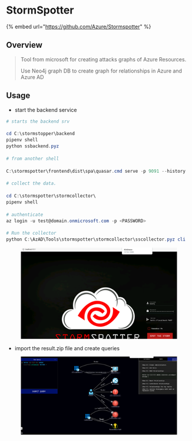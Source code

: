 # StormSpotter

{% embed url="https://github.com/Azure/Stormspotter" %}

## Overview

> Tool from microsoft for creating attacks graphs of Azure Resources.
>
> Use Neo4j graph DB to create graph for relationships in Azure and Azure AD
>
> &#x20;&#x20;

## Usage

* start the backend service

```powershell
# starts the backend srv

cd C:\stormstopper\backend
pipenv shell
python ssbackend.pyz

# from another shell

C:\stormspotter\frontend\dist\spa\quasar.cmd serve -p 9091 --history

# collect the data.

cd C:\stormspotter\stormcollector\
pipenv shell

# authenticate
az login -u test@domain.onmicrosoft.com -p <PASSWORD>

# Run the collector
python C:\AzAD\Tools\stormspotter\stormcollector\sscollector.pyz cli

```

<figure><img src="../../../../.gitbook/assets/image (31).png" alt=""><figcaption></figcaption></figure>

* import the result.zip file and create queries

<figure><img src="../../../../.gitbook/assets/image (27).png" alt=""><figcaption></figcaption></figure>
